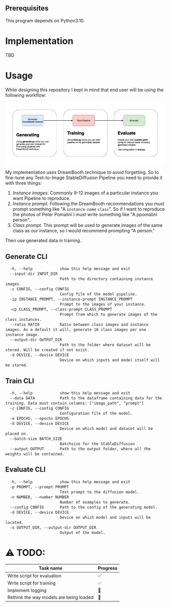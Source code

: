 ## Prerequisites
This program depends on Python3.10.

# Implementation
TBD

# Usage
While designing this repository I kept in mind that end user will be using the following workflow:

![Workflow](misc/Workflow%20of%20StableDiffusion%20Pipeline.drawio.png)

My implementation uses DreamBooth technique to avoid forgetting. So to fine-tune any Text-to-Image StableDiffusion Pipeline you need to provide it with three things:
1. *Instance images.* Commonly 9-12 images of a particular instance you want Pipeline to reproduce.
2. *Instance prompt.* Following the DreamBooth recommendations you must prompt something like "A `instance-name` `class`". So if I want to reproduce the photos of Peter Pomalini I must write something like "A ppomalini person".
3. *Class prompt.* This prompt will be used to generate images of the same class as our instance, so I would recommend prompting "A person."

Then use generated data in training.

## Generate CLI
```
  -h, --help            show this help message and exit
  --input-dir INPUT_DIR
                        Path to the directory containing instance images.
  -c CONFIG, --config CONFIG
                        Config file of the model pipeline.
  -ip INSTANCE_PROMPT, --instance-prompt INSTANCE_PROMPT
                        Prompt to the images of your instance.
  -cp CLASS_PROMPT, --class-prompt CLASS_PROMPT
                        Prompt from which to generate images of the class instances.
  --ratio RATIO         Ratio between class images and instance images. As a default it will, generate 10 class images per one instance image.
  --output-dir OUTPUT_DIR
                        Path to the folder where dataset will be stored. Will be created if not exist.
  -d DEVICE, --device DEVICE
                        Device on which inputs and model itself will be stored.
```
## Train CLI
```
  -h, --help            show this help message and exit
  --data DATA           Path to the dataframe containing data for the training. Data must contain columns: ["image_path", "prompt"]
  -c CONFIG, --config CONFIG
                        Configuration file of the model.
  -e EPOCHS, --epochs EPOCHS
  -d DEVICE, --device DEVICE
                        Device on which model and dataset will be placed on.
  --batch-size BATCH_SIZE
                        Batchsize for the StableDiffusion
  --output OUTPUT       Path to the output folder, where all the weights will be contained.
```
## Evaluate CLI
```
  -h, --help            show this help message and exit
  -p PROMPT, --prompt PROMPT
                        Text prompt to the diffusion model.
  -n NUMBER, --number NUMBER
                        Number of examples to generate.
  --config CONFIG       Path to the config of the generating model.
  -d DEVICE, --device DEVICE
                        Device on which model and inputs will be located.
  -o OUTPUT_DIR, --output-dir OUTPUT_DIR
                        Output of the model.
```
# :warning: TODO:
Task name | Progress |
----------|----------|
Write script for evaluation|:white_check_mark:|
Write script for training|:white_check_mark:|
Implement logging|:white_square_button:|
Rethink the way models are being loaded|:white_square_button:|